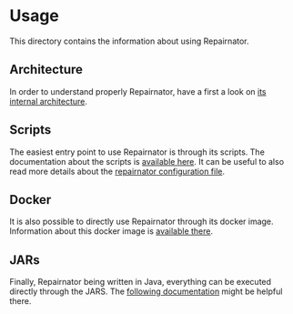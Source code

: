 # Usage

This directory contains the information about using Repairnator.

## Architecture

In order to understand properly Repairnator, have a first a look on [its internal architecture](architecture.md).

## Scripts

The easiest entry point to use Repairnator is through its scripts.
The documentation about the scripts is [available here](scripts.md).
It can be useful to also read more details about the [repairnator configuration file](repairnator-config.md).

## Docker

It is also possible to directly use Repairnator through its docker image. 
Information about this docker image is [available there](docker.md).

## JARs

Finally, Repairnator being written in Java, everything can be executed directly through the JARS.
The [following documentation](jars.md) might be helpful there.